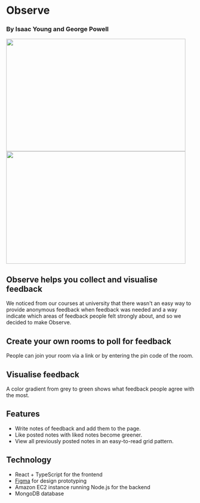 # Observe
### By Isaac Young and George Powell
<p float="left">    
    <img src="READMEImages/demo_room.gif" width="480" height="301"/>
    <img src="READMEImages/new_room.gif"  width="480" height="301"/>
</p>


## Observe helps you collect and visualise feedback
We noticed from our courses at university that there wasn't an easy way to provide anonymous feedback when feedback was needed and a way indicate which areas of feedback people felt strongly about, and so we decided to make Observe. 

## Create your own rooms to poll for feedback
People can join your room via a link or by entering the pin code of the room. 

## Visualise feedback
A color gradient from grey to green shows what feedback people agree with the most. 

## Features
- Write notes of feedback and add them to the page.
- Like posted notes with liked notes become greener.
- View all previously posted notes in an easy-to-read grid pattern.

## Technology 
- React + TypeScript for the frontend
- [Figma](https://www.figma.com/file/ckgnSORLxTf31YEWymSS4a/Observer?node-id=0%3A1) for design prototyping
- Amazon EC2 instance running Node.js for the backend
- MongoDB database 
    
